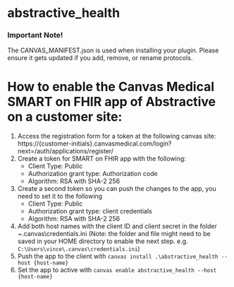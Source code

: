 abstractive_health
==================

### Important Note!

The CANVAS_MANIFEST.json is used when installing your plugin. Please ensure it
gets updated if you add, remove, or rename protocols.

# How to enable the Canvas Medical SMART on FHIR app of Abstractive on a customer site:
1. Access the registration form for a token at the following canvas site: https://{customer-initials}.canvasmedical.com/login?next=/auth/applications/register/
2. Create a token for SMART on FHIR app with the following:
    - Client Type: Public
    - Authorization grant type: Authorization code
    - Algorithm: RSA with SHA-2 256
3. Create a second token so you can push the changes to the app, you need to set it to the following
    - Client Type: Public
    - Authorization grant type: client credentials
    - Algorithm: RSA with SHA-2 256
4. Add both host names with the client ID and client secret in the folder ~.canvas\credentials.ini (Note: the folder and file might need to be saved in your HOME directory to enable the next step. e.g. `C:\Users\vince\.canvas\credentials.ini`)
5. Push the app to the client with `canvas install .\abstractive_health --host {host-name}`
6. Set the app to active with `canvas enable abstractive_health --host {host-name}`
